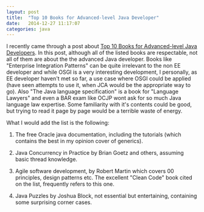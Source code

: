 ```yaml
---
layout: post
title:  "Top 10 Books for Advanced-level Java Developer"
date:   2014-12-27 11:17:07
categories: java 
---
```


I recently came through a post about [Top 10 Books for Advanced-level Java Developers](http://java.dzone.com/articles/top-10-books-advanced-level). In this post, although all of the listed books are respectable, not all of them are about the the advanced Java developer. Books like "Enterprise Integration Patterns" can be quite irrelevant to the non EE developer and while OSGI is a very interesting development, I personally, as EE developer haven't met so far, a use case where OSGI could be applied (have seen attempts to use it, when JCA would be the appropriate way to go). Also "The Java language specification" is a book for "Language Lawyers" and even a BAR exam like OCJP wont ask for so much Java language law expertise. Some familiarity with it's contents could be good, but trying to read it page by page would be a terrible waste of energy.

What I would add the list is the following:

1. The free Oracle java documentation, including the tutorials (which contains the best in my opinion cover of generics).

2. Java Concurrency in Practice by Brian Goetz and others, assuming basic thread knowledge.

3. Agile software development, by Robert Martin which covers 00 principles, design patterns etc. The excellent "Clean Code" book cited on the list, frequently refers to this one.

4. Java Puzzles by Joshua Block, not essential but entertaining, containing some surprising corner cases.



